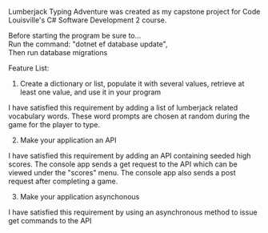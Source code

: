 Lumberjack Typing Adventure was created as my capstone project for Code Louisville's C# Software Development 2 course.  
  
  
  
Before starting the program be sure to...  
 Run the command: "dotnet ef database update",  
 Then run database migrations
  
  
Feature List:
1. Create a dictionary or list, populate it with several values, retrieve at least one value, and use it in your program

I have satisfied this requirement by adding a list of lumberjack related vocabulary words. These word prompts are chosen at random during the game for the player to type.

2. Make your application an API

I have satisfied this requirement by adding an API containing seeded high scores. The console app sends a get request to the API which can be viewed under the "scores" menu. The console app also sends a post request after completing a game.

3. Make your application asynchonous

I have satisfied this requirement by using an asynchronous method to issue get commands to the API
